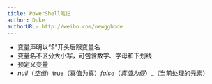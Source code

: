 ```yaml
---
title: PowerShell笔记
author: Duke
authorURL: http://weibo.com/newggbode
---
```

- 变量声明以“$”开头后跟变量名
- 变量名不区分大小写，可包含数字、字母和下划线
- 预定义变量
- $null（空值）$true（真值为真）$false（真值为假）$_（当前处理的元素）

<!--truncate-->